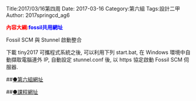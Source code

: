 Title:2017/03/16第四周
Date: 2017-03-16
Category:第六組
Tags:設計二甲
Author: 2017springcd_ag6

<b><font color="red">內容大綱:</font></b><b><font color="blue">fossil共用網址</font></b>

<!-- PELICAN_END_SUMMARY -->
Fossil SCM 與 Stunnel 啟動整合

下載 tiny2017 可攜程式系統之後, 可以利用下列 start.bat, 在 Windows 環境中自動擷取電腦連外 IP, 自動設定 stunnel.conf 後, 以 https 協定啟動 Fossil SCM 伺服器.

##[●第六組網址](https://mde2a2.kmol.info/cdag6)

##[●課程網址](https://mde2a2.kmol.info/cd)
